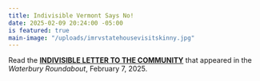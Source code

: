 ```yaml
---
title: Indivisible Vermont Says No!
date: 2025-02-09 20:24:00 -05:00
is featured: true
main-image: "/uploads/imrvstatehousevisitskinny.jpg"
---
```


Read the **[INDIVISIBLE LETTER TO THE COMMUNITY](https://www.waterburyroundabout.org/opinion-archive/letter-indivisible-members-across-vermont-say-no)** that appeared in the *Waterbury Roundabout*, February 7, 2025.